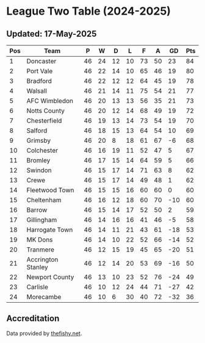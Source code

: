 # League Two Table (2024-2025)
## Updated: 17-May-2025

| Pos | Team | P | W | D | L | F | A | GD | Pts |
| --- | --- | --- | --- | --- | --- | --- | --- | --- | --- |
| 1 | Doncaster | 46 | 24 | 12 | 10 | 73 | 50 | 23 | 84 |
| 2 | Port Vale | 46 | 22 | 14 | 10 | 65 | 46 | 19 | 80 |
| 3 | Bradford | 46 | 22 | 12 | 12 | 64 | 45 | 19 | 78 |
| 4 | Walsall | 46 | 21 | 14 | 11 | 75 | 54 | 21 | 77 |
| 5 | AFC Wimbledon | 46 | 20 | 13 | 13 | 56 | 35 | 21 | 73 |
| 6 | Notts County | 46 | 20 | 12 | 14 | 68 | 49 | 19 | 72 |
| 7 | Chesterfield | 46 | 19 | 13 | 14 | 73 | 54 | 19 | 70 |
| 8 | Salford | 46 | 18 | 15 | 13 | 64 | 54 | 10 | 69 |
| 9 | Grimsby | 46 | 20 | 8 | 18 | 61 | 67 | -6 | 68 |
| 10 | Colchester | 46 | 16 | 19 | 11 | 52 | 47 | 5 | 67 |
| 11 | Bromley | 46 | 17 | 15 | 14 | 64 | 59 | 5 | 66 |
| 12 | Swindon | 46 | 15 | 17 | 14 | 71 | 63 | 8 | 62 |
| 13 | Crewe | 46 | 15 | 17 | 14 | 49 | 48 | 1 | 62 |
| 14 | Fleetwood Town | 46 | 15 | 15 | 16 | 60 | 60 | 0 | 60 |
| 15 | Cheltenham | 46 | 16 | 12 | 18 | 60 | 70 | -10 | 60 |
| 16 | Barrow | 46 | 15 | 14 | 17 | 52 | 50 | 2 | 59 |
| 17 | Gillingham | 46 | 14 | 16 | 16 | 41 | 46 | -5 | 58 |
| 18 | Harrogate Town | 46 | 14 | 11 | 21 | 43 | 61 | -18 | 53 |
| 19 | MK Dons | 46 | 14 | 10 | 22 | 52 | 66 | -14 | 52 |
| 20 | Tranmere | 46 | 12 | 15 | 19 | 45 | 65 | -20 | 51 |
| 21 | Accrington Stanley | 46 | 12 | 14 | 20 | 53 | 69 | -16 | 50 |
| 22 | Newport County | 46 | 13 | 10 | 23 | 52 | 76 | -24 | 49 |
| 23 | Carlisle | 46 | 10 | 12 | 24 | 44 | 71 | -27 | 42 |
| 24 | Morecambe | 46 | 10 | 6 | 30 | 40 | 72 | -32 | 36 |

## Accreditation 

Data provided by [thefishy.net](https://www.thefishy.net/).